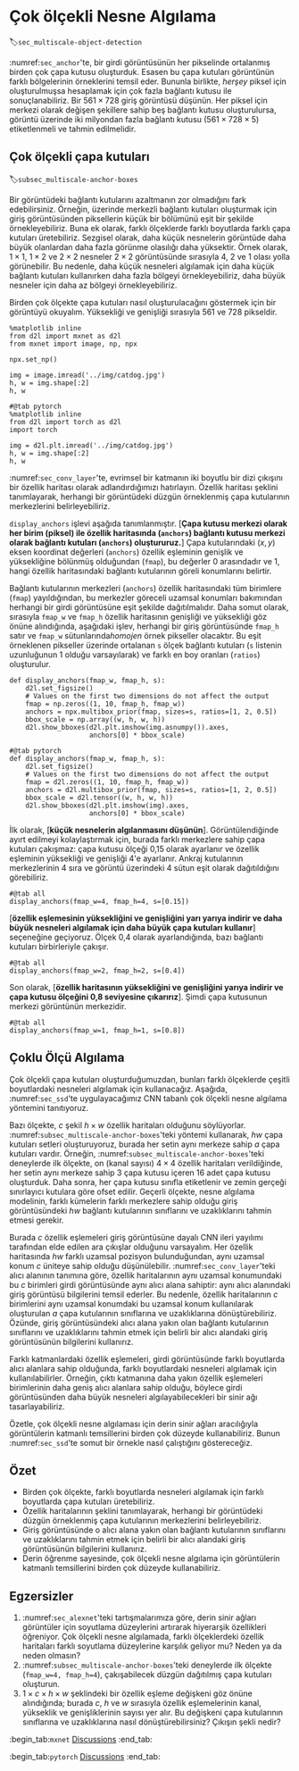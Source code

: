 # Çok ölçekli Nesne Algılama
:label:`sec_multiscale-object-detection`

:numref:`sec_anchor`'te, bir girdi görüntüsünün her pikselinde ortalanmış birden çok çapa kutusu oluşturduk. Esasen bu çapa kutuları görüntünün farklı bölgelerinin örneklerini temsil eder. Bununla birlikte, *herşey* piksel için oluşturulmuşsa hesaplamak için çok fazla bağlantı kutusu ile sonuçlanabiliriz. Bir $561 \times 728$ giriş görüntüsü düşünün. Her piksel için merkezi olarak değişen şekillere sahip beş bağlantı kutusu oluşturulursa, görüntü üzerinde iki milyondan fazla bağlantı kutusu ($561 \times 728 \times 5$) etiketlenmeli ve tahmin edilmelidir. 

## Çok ölçekli çapa kutuları
:label:`subsec_multiscale-anchor-boxes`

Bir görüntüdeki bağlantı kutularını azaltmanın zor olmadığını fark edebilirsiniz. Örneğin, üzerinde merkezli bağlantı kutuları oluşturmak için giriş görüntüsünden piksellerin küçük bir bölümünü eşit bir şekilde örnekleyebiliriz. Buna ek olarak, farklı ölçeklerde farklı boyutlarda farklı çapa kutuları üretebiliriz. Sezgisel olarak, daha küçük nesnelerin görüntüde daha büyük olanlardan daha fazla görünme olasılığı daha yüksektir. Örnek olarak, $1 \times 1$, $1 \times 2$ ve $2 \times 2$ nesneler $2 \times 2$ görüntüsünde sırasıyla 4, 2 ve 1 olası yolla görünebilir. Bu nedenle, daha küçük nesneleri algılamak için daha küçük bağlantı kutuları kullanırken daha fazla bölgeyi örnekleyebiliriz, daha büyük nesneler için daha az bölgeyi örnekleyebiliriz. 

Birden çok ölçekte çapa kutuları nasıl oluşturulacağını göstermek için bir görüntüyü okuyalım. Yüksekliği ve genişliği sırasıyla 561 ve 728 pikseldir.

```{.python .input}
%matplotlib inline
from d2l import mxnet as d2l
from mxnet import image, np, npx

npx.set_np()

img = image.imread('../img/catdog.jpg')
h, w = img.shape[:2]
h, w
```

```{.python .input}
#@tab pytorch
%matplotlib inline
from d2l import torch as d2l
import torch

img = d2l.plt.imread('../img/catdog.jpg')
h, w = img.shape[:2]
h, w
```

:numref:`sec_conv_layer`'te, evrimsel bir katmanın iki boyutlu bir dizi çıkışını bir özellik haritası olarak adlandırdığımızı hatırlayın. Özellik haritası şeklini tanımlayarak, herhangi bir görüntüdeki düzgün örneklenmiş çapa kutularının merkezlerini belirleyebiliriz. 

`display_anchors` işlevi aşağıda tanımlanmıştır. [**Çapa kutusu merkezi olarak her birim (piksel) ile özellik haritasında (`anchors`) bağlantı kutusu merkezi olarak bağlantı kutuları (`anchors`) oluştururuz.**] Çapa kutularındaki $(x, y)$ eksen koordinat değerleri (`anchors`) özellik eşleminin genişlik ve yüksekliğine bölünmüş olduğundan (`fmap`), bu değerler 0 arasındadır ve 1, hangi özellik haritasındaki bağlantı kutularının göreli konumlarını belirtir. 

Bağlantı kutularının merkezleri (`anchors`) özellik haritasındaki tüm birimlere (`fmap`) yayıldığından, bu merkezler göreceli uzamsal konumları bakımından herhangi bir girdi görüntüsüne eşit şekilde dağıtılmalıdır. Daha somut olarak, sırasıyla `fmap_w` ve `fmap_h` özellik haritasının genişliği ve yüksekliği göz önüne alındığında, aşağıdaki işlev, herhangi bir giriş görüntüsünde `fmap_h` satır ve `fmap_w` sütunlarında*homojen* örnek pikseller olacaktır. Bu eşit örneklenen pikseller üzerinde ortalanan `s` ölçek bağlantı kutuları (`s` listenin uzunluğunun 1 olduğu varsayılarak) ve farklı en boy oranları (`ratios`) oluşturulur.

```{.python .input}
def display_anchors(fmap_w, fmap_h, s):
    d2l.set_figsize()
    # Values on the first two dimensions do not affect the output
    fmap = np.zeros((1, 10, fmap_h, fmap_w))
    anchors = npx.multibox_prior(fmap, sizes=s, ratios=[1, 2, 0.5])
    bbox_scale = np.array((w, h, w, h))
    d2l.show_bboxes(d2l.plt.imshow(img.asnumpy()).axes,
                    anchors[0] * bbox_scale)
```

```{.python .input}
#@tab pytorch
def display_anchors(fmap_w, fmap_h, s):
    d2l.set_figsize()
    # Values on the first two dimensions do not affect the output
    fmap = d2l.zeros((1, 10, fmap_h, fmap_w))
    anchors = d2l.multibox_prior(fmap, sizes=s, ratios=[1, 2, 0.5])
    bbox_scale = d2l.tensor((w, h, w, h))
    d2l.show_bboxes(d2l.plt.imshow(img).axes,
                    anchors[0] * bbox_scale)
```

İlk olarak, [**küçük nesnelerin algılanmasını düşünün**]. Görüntülendiğinde ayırt edilmeyi kolaylaştırmak için, burada farklı merkezlere sahip çapa kutuları çakışmaz: çapa kutusu ölçeği 0,15 olarak ayarlanır ve özellik eşleminin yüksekliği ve genişliği 4'e ayarlanır. Ankraj kutularının merkezlerinin 4 sıra ve görüntü üzerindeki 4 sütun eşit olarak dağıtıldığını görebiliriz.

```{.python .input}
#@tab all
display_anchors(fmap_w=4, fmap_h=4, s=[0.15])
```

[**özellik eşlemesinin yüksekliğini ve genişliğini yarı yarıya indirir ve daha büyük nesneleri algılamak için daha büyük çapa kutuları kullanır**] seçeneğine geçiyoruz. Ölçek 0,4 olarak ayarlandığında, bazı bağlantı kutuları birbirleriyle çakışır.

```{.python .input}
#@tab all
display_anchors(fmap_w=2, fmap_h=2, s=[0.4])
```

Son olarak, [**özellik haritasının yüksekliğini ve genişliğini yarıya indirir ve çapa kutusu ölçeğini 0,8 seviyesine çıkarırız**]. Şimdi çapa kutusunun merkezi görüntünün merkezidir.

```{.python .input}
#@tab all
display_anchors(fmap_w=1, fmap_h=1, s=[0.8])
```

## Çoklu Ölçü Algılama

Çok ölçekli çapa kutuları oluşturduğumuzdan, bunları farklı ölçeklerde çeşitli boyutlardaki nesneleri algılamak için kullanacağız. Aşağıda, :numref:`sec_ssd`'te uygulayacağımız CNN tabanlı çok ölçekli nesne algılama yöntemini tanıtıyoruz. 

Bazı ölçekte, $c$ şekil $h \times w$ özellik haritaları olduğunu söylüyorlar. :numref:`subsec_multiscale-anchor-boxes`'teki yöntemi kullanarak, $hw$ çapa kutuları setleri oluşturuyoruz, burada her setin aynı merkeze sahip $a$ çapa kutuları vardır. Örneğin, :numref:`subsec_multiscale-anchor-boxes`'teki deneylerde ilk ölçekte, on (kanal sayısı) $4 \times 4$ özellik haritaları verildiğinde, her setin aynı merkeze sahip 3 çapa kutusu içeren 16 adet çapa kutusu oluşturduk. Daha sonra, her çapa kutusu sınıfla etiketlenir ve zemin gerçeği sınırlayıcı kutulara göre ofset edilir. Geçerli ölçekte, nesne algılama modelinin, farklı kümelerin farklı merkezlere sahip olduğu giriş görüntüsündeki $hw$ bağlantı kutularının sınıflarını ve uzaklıklarını tahmin etmesi gerekir. 

Burada $c$ özellik eşlemeleri giriş görüntüsüne dayalı CNN ileri yayılımı tarafından elde edilen ara çıkışlar olduğunu varsayalım. Her özellik haritasında $hw$ farklı uzamsal pozisyon bulunduğundan, aynı uzamsal konum $c$ üniteye sahip olduğu düşünülebilir. :numref:`sec_conv_layer`'teki alıcı alanının tanımına göre, özellik haritalarının aynı uzamsal konumundaki bu $c$ birimleri girdi görüntüsünde aynı alıcı alana sahiptir: aynı alıcı alanındaki giriş görüntüsü bilgilerini temsil ederler. Bu nedenle, özellik haritalarının $c$ birimlerini aynı uzamsal konumdaki bu uzamsal konum kullanılarak oluşturulan $a$ çapa kutularının sınıflarına ve uzaklıklarına dönüştürebiliriz. Özünde, giriş görüntüsündeki alıcı alana yakın olan bağlantı kutularının sınıflarını ve uzaklıklarını tahmin etmek için belirli bir alıcı alandaki giriş görüntüsünün bilgilerini kullanırız. 

Farklı katmanlardaki özellik eşlemeleri, girdi görüntüsünde farklı boyutlarda alıcı alanlara sahip olduğunda, farklı boyutlardaki nesneleri algılamak için kullanılabilirler. Örneğin, çıktı katmanına daha yakın özellik eşlemeleri birimlerinin daha geniş alıcı alanlara sahip olduğu, böylece girdi görüntüsünden daha büyük nesneleri algılayabilecekleri bir sinir ağı tasarlayabiliriz. 

Özetle, çok ölçekli nesne algılaması için derin sinir ağları aracılığıyla görüntülerin katmanlı temsillerini birden çok düzeyde kullanabiliriz. Bunun :numref:`sec_ssd`'te somut bir örnekle nasıl çalıştığını göstereceğiz. 

## Özet

* Birden çok ölçekte, farklı boyutlarda nesneleri algılamak için farklı boyutlarda çapa kutuları üretebiliriz.
* Özellik haritalarının şeklini tanımlayarak, herhangi bir görüntüdeki düzgün örneklenmiş çapa kutularının merkezlerini belirleyebiliriz.
* Giriş görüntüsünde o alıcı alana yakın olan bağlantı kutularının sınıflarını ve uzaklıklarını tahmin etmek için belirli bir alıcı alandaki giriş görüntüsünün bilgilerini kullanırız.
* Derin öğrenme sayesinde, çok ölçekli nesne algılama için görüntülerin katmanlı temsillerini birden çok düzeyde kullanabiliriz.

## Egzersizler

1. :numref:`sec_alexnet`'teki tartışmalarımıza göre, derin sinir ağları görüntüler için soyutlama düzeylerini artırarak hiyerarşik özellikleri öğreniyor. Çok ölçekli nesne algılamada, farklı ölçeklerdeki özellik haritaları farklı soyutlama düzeylerine karşılık geliyor mu? Neden ya da neden olmasın?
1. :numref:`subsec_multiscale-anchor-boxes`'teki deneylerde ilk ölçekte (`fmap_w=4, fmap_h=4`), çakışabilecek düzgün dağıtılmış çapa kutuları oluşturun.
1. $1 \times c \times h \times w$ şeklindeki bir özellik eşleme değişkeni göz önüne alındığında; burada $c$, $h$ ve $w$ sırasıyla özellik eşlemelerinin kanal, yükseklik ve genişliklerinin sayısı yer alır. Bu değişkeni çapa kutularının sınıflarına ve uzaklıklarına nasıl dönüştürebilirsiniz? Çıkışın şekli nedir?

:begin_tab:`mxnet`
[Discussions](https://discuss.d2l.ai/t/371)
:end_tab:

:begin_tab:`pytorch`
[Discussions](https://discuss.d2l.ai/t/1607)
:end_tab:
